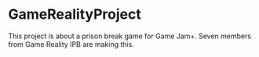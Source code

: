 # GameRealityProject
This project is about a prison break game for Game Jam+. Seven members from Game Reality IPB are making this.
